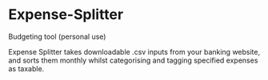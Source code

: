 # Expense-Splitter
Budgeting tool (personal use)

Expense Splitter takes downloadable .csv inputs from your banking website, and sorts them monthly whilst categorising and tagging specified expenses as taxable.
